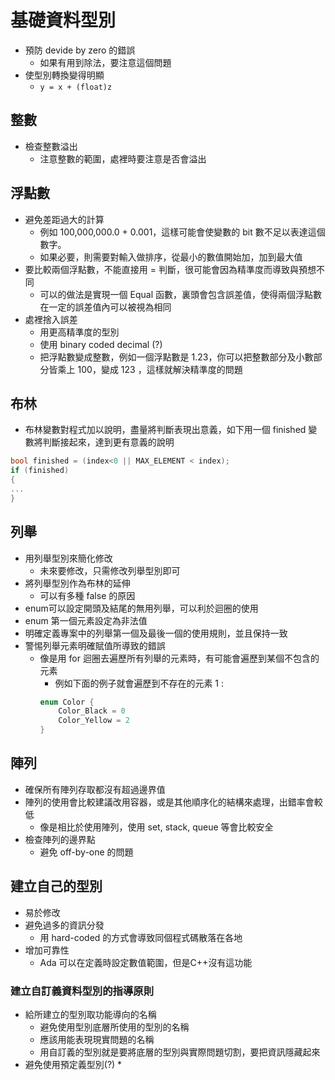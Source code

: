 # 基礎資料型別
* 預防 devide by zero 的錯誤
	* 如果有用到除法，要注意這個問題
* 使型別轉換變得明顯
	* `y = x + (float)z`
## 整數
* 檢查整數溢出
	* 注意整數的範圍，處裡時要注意是否會溢出
## 浮點數
* 避免差距過大的計算
	* 例如 100,000,000.0 + 0.001，這樣可能會使變數的 bit 數不足以表達這個數字。
	* 如果必要，則需要對輸入做排序，從最小的數值開始加，加到最大值
* 要比較兩個浮點數，不能直接用 = 判斷，很可能會因為精準度而導致與預想不同
	* 可以的做法是實現一個 Equal 函數，裏頭會包含誤差值，使得兩個浮點數在一定的誤差值內可以被視為相同
* 處裡捨入誤差
	* 用更高精準度的型別
	* 使用 binary coded decimal (?)
	* 把浮點數變成整數，例如一個浮點數是 1.23，你可以把整數部分及小數部分皆乘上 100，變成 123 ，這樣就解決精準度的問題

## 布林
* 布林變數對程式加以說明，盡量將判斷表現出意義，如下用一個 finished 變數將判斷接起來，達到更有意義的說明
```C++
bool finished = (index<0 || MAX_ELEMENT < index);
if (finished)
{
...
}
```
## 列舉
* 用列舉型別來簡化修改
	* 未來要修改，只需修改列舉型別即可
* 將列舉型別作為布林的延伸
	* 可以有多種 false 的原因
* enum可以設定開頭及結尾的無用列舉，可以利於迴圈的使用
* enum 第一個元素設定為非法值
* 明確定義專案中的列舉第一個及最後一個的使用規則，並且保持一致
* 警惕列舉元素明確賦值所導致的錯誤
	* 像是用 for 迴圈去遍歷所有列舉的元素時，有可能會遍歷到某個不包含的元素
		* 例如下面的例子就會遍歷到不存在的元素 1 :
		```c
		enum Color {
			Color_Black = 0
			Color_Yellow = 2
		}
		```
## 陣列
* 確保所有陣列存取都沒有超過邊界值
* 陣列的使用會比較建議改用容器，或是其他順序化的結構來處理，出錯率會較低
	* 像是相比於使用陣列，使用 set, stack, queue 等會比較安全
* 檢查陣列的邊界點
	* 避免 off-by-one 的問題
## 建立自己的型別
* 易於修改
* 避免過多的資訊分發
	* 用 hard-coded 的方式會導致同個程式碼散落在各地
* 增加可靠性
	* Ada 可以在定義時設定數值範圍，但是C++沒有這功能
### 建立自訂義資料型別的指導原則
* 給所建立的型別取功能導向的名稱
	* 避免使用型別底層所使用的型別的名稱
	* 應該用能表現現實問題的名稱
	* 用自訂義的型別就是要將底層的型別與實際問題切割，要把資訊隱藏起來
* 避免使用預定義型別(?)
	* 
<!--stackedit_data:
eyJoaXN0b3J5IjpbMTcxNzE5MzU0LDU5NjkzNjMyLDU0MDcwNz
U4OCw5NTE3MTU4MzcsNTk4MTY1NzYxLDczOTA5NTE1Myw5MTIy
ODM1NDMsMjA4MDIwMzYzOCwtMTE2NDg2MDUzNCwtMTIwMDg1Nj
Y1NV19
-->